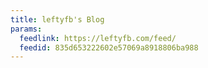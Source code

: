 ```yaml
---
title: leftyfb's Blog
params:
  feedlink: https://leftyfb.com/feed/
  feedid: 835d653222602e57069a8918806ba988
---
```


